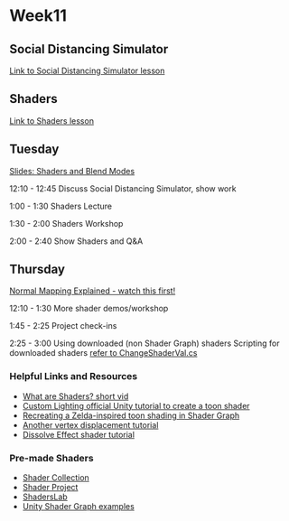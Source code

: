# Week11

## Social Distancing Simulator

[Link to Social Distancing Simulator lesson](https://github.com/prismspecs/Virtual-Environments/tree/master/Unity%20Demos/Assets/Social%20Distancing%20Simulator/readme.md)

## Shaders

[Link to Shaders lesson](https://github.com/prismspecs/Virtual-Environments/tree/master/Universal%20RP%20Demos/Assets/Shaders)

## Tuesday

[Slides: Shaders and Blend Modes](https://docs.google.com/presentation/d/1uLLgGlK1kBMr9wi_dOA6wte-UtkRzEgKdUSdzd6jQso/edit?usp=sharing)

12:10 - 12:45
Discuss Social Distancing Simulator, show work

1:00 - 1:30
Shaders Lecture

1:30 - 2:00
Shaders Workshop

2:00 - 2:40
Show Shaders and Q&A

## Thursday

[Normal Mapping Explained - watch this first!](https://www.youtube.com/watch?v=SQrHkKnSBcA)

12:10 - 1:30
More shader demos/workshop

1:45 - 2:25
Project check-ins

2:25 - 3:00
Using downloaded (non Shader Graph) shaders
Scripting for downloaded shaders [refer to ChangeShaderVal.cs](https://github.com/prismspecs/Virtual-Environments/blob/master/Universal%20RP%20Demos/Assets/Shaders/Scripting%20Shaders/ChangeShaderVal.cs)


### Helpful Links and Resources

+ [What are Shaders? short vid](https://www.youtube.com/watch?v=sXbdF4KjNOc)
+ [Custom Lighting official Unity tutorial to create a toon shader](https://blogs.unity3d.com/2019/07/31/custom-lighting-in-shader-graph-expanding-your-graphs-in-2019/)
+ [Recreating a Zelda-inspired toon shading in Shader Graph](https://connect.unity.com/p/zelda-inspired-toon-shading-in-shadergraph)
+ [Another vertex displacement tutorial](https://www.youtube.com/watch?v=vh85pzT959M)
+ [Dissolve Effect shader tutorial](https://www.youtube.com/watch?v=taMp1g1pBeE)

### Pre-made Shaders
+ [Shader Collection](https://github.com/michidk/Unity-Script-Collection#materials--shading)
+ [Shader Project](https://github.com/ellioman/ShaderProject)
+ [ShadersLab](http://shaderslab.com/shaders.html)
+ [Unity Shader Graph examples](https://github.com/UnityTechnologies/ShaderGraph_ExampleLibrary)
